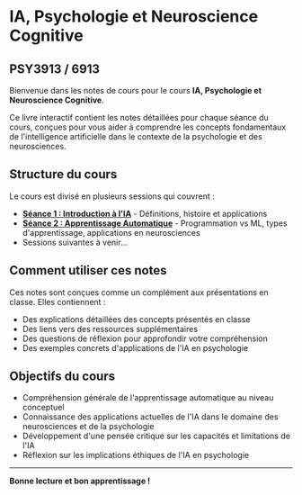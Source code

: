 # IA, Psychologie et Neuroscience Cognitive

## PSY3913 / 6913

Bienvenue dans les notes de cours pour le cours **IA, Psychologie et Neuroscience Cognitive**.

Ce livre interactif contient les notes détaillées pour chaque séance du cours, conçues pour vous aider à comprendre les concepts fondamentaux de l'intelligence artificielle dans le contexte de la psychologie et des neurosciences.

## Structure du cours

Le cours est divisé en plusieurs sessions qui couvrent :

- **[Séance 1 : Introduction à l'IA](seance1.html)** - Définitions, histoire et applications
- **[Séance 2 : Apprentissage Automatique](seance2.html)** - Programmation vs ML, types d'apprentissage, applications en neurosciences
- Sessions suivantes à venir...

## Comment utiliser ces notes

Ces notes sont conçues comme un complément aux présentations en classe. Elles contiennent :

- Des explications détaillées des concepts présentés en classe
- Des liens vers des ressources supplémentaires
- Des questions de réflexion pour approfondir votre compréhension
- Des exemples concrets d'applications de l'IA en psychologie

## Objectifs du cours

- Compréhension générale de l'apprentissage automatique au niveau conceptuel
- Connaissance des applications actuelles de l'IA dans le domaine des neurosciences et de la psychologie
- Développement d'une pensée critique sur les capacités et limitations de l'IA
- Réflexion sur les implications éthiques de l'IA en psychologie

---

**Bonne lecture et bon apprentissage !**